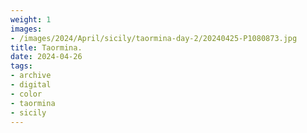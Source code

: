 ```yaml
---
weight: 1
images:
- /images/2024/April/sicily/taormina-day-2/20240425-P1080873.jpg
title: Taormina.
date: 2024-04-26
tags:
- archive
- digital
- color
- taormina
- sicily
---
```



